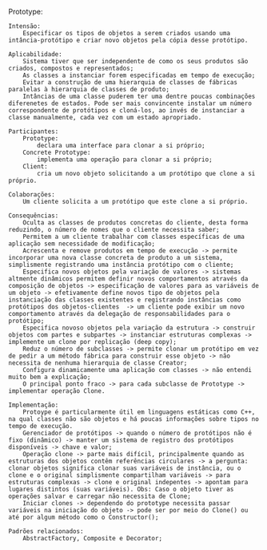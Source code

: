 Prototype:

    Intensão:
        Especificar os tipos de objetos a serem criados usando uma intância-protótipo e criar novo objetos pela cópia desse protótipo.

    Aplicabilidade:
        Sistema tiver que ser independente de como os seus produtos são criados, compostos e representados;
        As classes a instanciar forem especificadas em tempo de execução;
        Evitar a construção de uma hierarquia de classes de fábricas paralelas à hierarquia de classes de produto;
        Intâncias de uma classe puderem ter uma dentre poucas combinações diferenetes de estados. Pode ser mais convincente instalar um número correspondente de protótipos e cloná-los, ao invés de instanciar a classe manualmente, cada vez com um estado apropriado.

    Participantes:
        Prototype:
            declara uma interface para clonar a si próprio;
        Concrete Prototype:
            implementa uma operação para clonar a si próprio;
        Client:
            cria um novo objeto solicitando a um protótipo que clone a si próprio.

    Colaborações:
        Um cliente solicita a um protótipo que este clone a si próprio.

    Consequências:
        Oculta as classes de produtos concretas do cliente, desta forma reduzindo, o número de nomes que o cliente necessita saber;
        Permitem a um cliente trabalhar com classes específicas de uma aplicação sem necessidade de modificação;
        Acrescenta e remove produtos em tempo de execução -> permite incorporar uma nova classe concreta de produto a um sistema, simplismente registrando uma instância protótipo com o cliente;
        Especifica novos objetos pela variação de valores -> sistemas altmente dinâmicos permitem definir novos comportamentos através da composição de objetos -> especificação de valores para as variáveis de um objeto -> efetivamente define novos tipo de objetos pela instanciação das classes existentes e registrando instâncias como protótipos dos objetos-clientes  -> um cliente pode exibir um novo comportamento através da delegação de responsabilidades para o protótipo;
        Especifica novoso objetos pela variação da estrutura -> construir objetos com partes e subpartes -> instanciar estruturas complexas -> implemente um clone por replicação (deep copy);
        Reduz o número de subclasses -> permite clonar um protótipo em vez de pedir a um método fábrica para construir esse objeto -> não necessita de nenhuma hierarquia de classe Creator;
        Configura dinamicamente uma aplicação com classes -> não entendi muito bem a explicação;
        O principal ponto fraco -> para cada subclasse de Prototype -> implementar operação Clone.

    Implementação:
        Protoype é particularmente útil em linguagens estáticas como C++, na qual classes não são objetos e há poucas informações sobre tipos no tempo de execução. 
        Gerenciador de protótipos -> quando o número de protótipos não é fixo (dinâmico) -> manter um sistema de registro dos protótipos disponíveis -> chave e valor;
        Operação clone -> parte mais difícil, principalmente quando as estruturas dos objetos contêm referências circulares -> a pergunta: clonar objetos significa clonar suas variáveis de instância, ou o clone e o original simplismente compartilham variáveis -> para estruturas complexas -> clone e original indepentes -> apontam para lugares distintos (suas variáveis). Obs: Caso o objeto tiver as operações salvar e carregar não necessita de Clone;
        Iniciar clones -> dependendo do prototype necessita passar variáveis na iniciação do objeto -> pode ser por meio do Clone() ou até por algum método como o Constructor();

    Padrões relacionados:
        AbstractFactory, Composite e Decorator;
        
